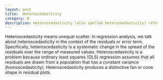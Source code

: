 ```yaml
---
layout: post
title:  Heteroscedasticity
category: H
description: Heteroscedasticity (also spelled heteroskedasticity) refers to the circumstance in which the variability of a variable is unequal across the range of values of a second variable that predicts it.
---
```




Heteroscedasticity means unequal scatter. In regression analysis, we talk about heteroscedasticity in the context 
of the residuals or error term. Specifically, heteroscedasticity is a systematic change in the spread of 
the residuals over the range of measured values. Heteroscedasticity is a problem because ordinary least squares (OLS) 
regression assumes that all residuals are drawn from a population that has a constant variance (homoscedasticity).
Heteroscedasticity produces a distinctive fan or cone shape in residual plots. 

